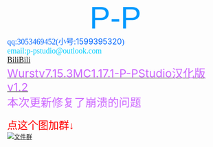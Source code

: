 <html>
<head>
	<title>P-PStudio</title>
</head>
<body style="user-select: auto;">
<div style="text-align: center;"><span style="font-family:lucida sans unicode,lucida grande,sans-serif;"><span style="color:#0099ff;"><span style="font-size:72px;">P-P</span></span></span></div>

<div><span style="color:#0066ff;"><span style="font-size:18px;"><span style="font-family:comic sans ms,cursive;">qq:3053469452(小号:</span>1599395320</span><span style="font-family:comic sans ms,cursive;"><span style="font-size:18px;">)</span></span></span><br />
<span style="color:#00ccff;"><span style="font-family:comic sans ms,cursive;"><span style="font-size:18px;">email:p-pstudio@outlook.com<br />
<a href="https://space.bilibili.com/403075570">BiliBili</a></span></span></span><br />
<a href="https://p-pstudio.lanzoui.com/i17QCrama2b" onclick="window.open(this.href, 'Downloading', 'resizable=yes,status=no,location=no,toolbar=no,menubar=no,fullscreen=no,scrollbars=no,dependent=no'); return false;"><span style="font-size:26px;"><span style="color:#cc66ff;">Wurstv7.15.3MC1.17.1-P-PStudio汉化版v1.2</span></span></a><br />
<span style="font-size:26px;"><span style="color:#cc66ff;">本次更新修复了崩溃的问题</span></span><br />
&nbsp;</div>
<span style="color:#FF0000;"><span style="font-size:24px;"><span style="font-family:comic sans ms,cursive;">点这个图加群&darr;</span></span></span><br />
<a href="https://qm.qq.com/cgi-bin/qm/qr?k=Y6zHBVAJSMNaxrwXQvBcY_A_3wbuzsVS&amp;jump_from=webapi" target="_blank"><img alt="文件群" border="0" src="臭臭风车.gif" title="文件群" /></a></body>
</html>
